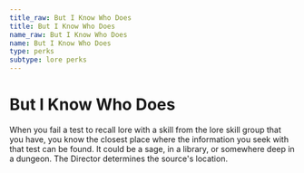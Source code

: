 ```yaml
---
title_raw: But I Know Who Does
title: But I Know Who Does
name_raw: But I Know Who Does
name: But I Know Who Does
type: perks
subtype: lore perks
---
```


# But I Know Who Does

When you fail a test to recall lore with a skill from the lore skill group that you have, you know the closest place where the information you seek with that test can be found. It could be a sage, in a library, or somewhere deep in a dungeon. The Director determines the source's location.
